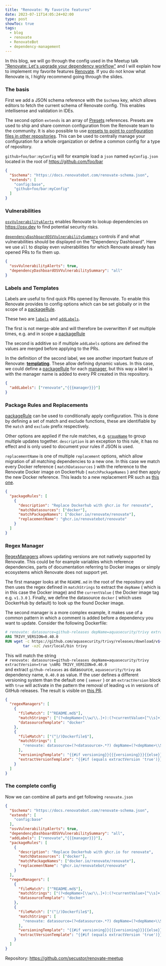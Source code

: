 ```yaml
---
title: "Renovate: My favorite features"
date: 2023-07-11T14:05:24+02:00
type: post
showToc: true
tags:
  - blog
  - renovate
  - RenovateBot
  - dependency-management
---
```


In this blog,
we will go through the config
used in the Meetup talk ["Renovate: Let's
upgrade your dependency workflow"](../../talks/renovate_lets_upgrade_your_dependency_workflow)
and I will explain how to implement my favorite features [Renovate](https://github.com/renovatebot/renovate/).
If you do not know what Renovate is, I highly recommend going through the slides. 

### The basis
First we add a JSON schema reference with the `$schema` key,
which allows editors to fetch the current schema of Renovate config.
This enables intellisense and validation in IDEs.

The second option `extends` is an array of [Presets](https://docs.renovatebot.com/key-concepts/presets/) references.
Presets are used to ship and share common configuration from the Renovate team to the community.
It is also possible to use [presets
to point to configuration files in other repositories](https://docs.renovatebot.com/config-presets/).
This can be used to centrally manage your configuration for a whole organization
or define a common config for a type of repository.

`github>foo/bar:myConfig` will for example load a `json` named `myConfig.json` located in the root of https://github.com/foo/bar
```json
{
  "$schema": "https://docs.renovatebot.com/renovate-schema.json",
  "extends": [
    "config:base",
    "github>foo/bar:myConfig"
  ]
}
```

### Vulnerabilities
[`osvVulnerabilityAlerts`](https://docs.renovatebot.com/configuration-options/#osvvulnerabilityalerts)
enables Renovate to lookup dependencies on https://osv.dev to find potential security risks.

[`dependencyDashboardOSVVulnerabilitySummary`](https://docs.renovatebot.com/configuration-options/#dependencydashboardosvvulnerabilitysummary)
controls if and what vulnerabilities should be displayed on the "Dependency Dashboard".
Here we use `all` to display even vulnerabilities for which Renovate already has opened PRs to fix them up.
```json
{
  "osvVulnerabilityAlerts": true,
  "dependencyDashboardOSVVulnerabilitySummary": "all"
}
```

### Labels and Templates
Labels are useful to find quick PRs opened by Renovate.
To enable this Renovate provides to config options
which can be set globally or in the scope of a [packageRule](https://docs.renovatebot.com/configuration-options/#packagerules).

These two are [`labels`](https://docs.renovatebot.com/configuration-options/#labels) and [`addLabels`](https://docs.renovatebot.com/configuration-options/#addlabels).

The first is not merge-able and will therefore be overwritten if set multiple times,
e.g. and in scope a [packageRule](https://docs.renovatebot.com/configuration-options/#packagerules)

The second is additive so if multiple `addLabels` options are defined the values are merged before applying to the PRs.

In the definition of the second label, we see another important feature of Renovate:
[**templating**](https://docs.renovatebot.com/templates/).
These allow defining dynamic values.
In this case, we could define a [packageRule](https://docs.renovatebot.com/configuration-options/#packagerules) for each
[manager](https://docs.renovatebot.com/modules/manager/),
but this way a label is with the manager name is added to every PR created in this repository.
```json
{
  "addLabels": ["renovate","{{{manager}}}"]
}
```

### Package Rules and Replacements
[packageRule](https://docs.renovatebot.com/configuration-options/#packagerules) can be used
to conditionally apply configuration.
This is done by defining a set of match and exclude functions,
these are identifiable by the `match` and `exclude` prefix respectively.

Other options are applied if the rule matches,
e.g. [`groupName`](https://docs.renovatebot.com/configuration-options/#groupname) to group multiple updates together.
`description` is an exception to this rule, it has no effect and is only used to document your rules if JSON is used.

`replacementName` is one of multiple `replacement` options, which allow migration of all matching dependencies to a new one.
In this case we match every Docker reference ( `matchDatasources` )
with the reference to the Renovate Docker image on DockerHub
( `matchPackageNames` ) and then apply the new Docker reference.
This leads to a new replacement PR such as [this one](https://github.com/secustor/renovate-meetup/pull/10).
```json
{
  "packageRules": [
    {
      "description": "Replace Dockerhub with ghcr.io for renovate",
      "matchDatasources": ["docker"],
      "matchPackageNames": ["docker.io/renovate/renovate"],
      "replacementName": "ghcr.io/renovatebot/renovate"
    }
  ]
}
```

### Regex Manager
[RegexManagers](https://docs.renovatebot.com/configuration-options/#regexmanagers) allows updating versions
are not natively supported by Renovate.
This could be for example variables which reference dependencies,
parts of documentation referring to Docker images or simply ecosystems which Renovate does not support yet.

The first manager looks at the `README.md` in the root of the repository
and then uses the regex defined in `matchStrings` to extract the
`depName` ( which is in this case the Docker image) and the `currentValue` ( the Docker image tag e.g. `v1.3.0` ).
Finally, we define the datasource `docker` ( which uses DockerHub by default) to look up the found Docker image.

The second manager is a more complex example,
it makes use of a common pattern in which a comment is added before a dependency you want to update.
Consider the following Dockerfile:
```Dockerfile
# renovate: datasource=github-releases depName=aquasecurity/trivy extractVersion=true
ARG TRIVY_VERSION=0.40.0
RUN wget -c https://github.com/aquasecurity/trivy/releases/download/v${TRIVY_VERSION}/trivy_${TRIVY_VERSION}_Linux-64Bit.tar.gz -O - | \
        tar -xzC /usr/local/bin trivy
```
This will match the string    
`# renovate: datasource=github-releases depName=aquasecurity/trivy extractVersion=true \nARG TRIVY_VERSION=0.40.0`    
and extract `github-releases` as datasource, `aquasecurity/trivy`
as dependency name, `0.40.0`
as value.
If the user defines a different versioning system than the default one
( `semver` )
or an `extractVersion` block with `true` will activate in the pattern the removal of leading `v`s in versions of GitHub releases.
The result is visible on [this PR](https://github.com/secustor/renovate-meetup/pull/14).
```json
{
  "regexManagers": [
    {
      "fileMatch": ["^README.md$"],
      "matchStrings": ["(?<depName>[\\w/\\.]+):(?<currentValue>[^\\s]+)"],
      "datasourceTemplate": "docker"
    },
    {
      "fileMatch": ["(^|/)Dockerfile$"],
      "matchStrings": [
        "renovate: datasource=(?<datasource>.*?) depName=(?<depName>\\S*)( versioning=(?<versioning>.*?))?( extractVersion=(?<extractVersion>.*?))?\\nARG .*?_VERSION=(?<currentValue>.*)\\s"
      ],
      "versioningTemplate": "{{#if versioning}}{{{versioning}}}{{else}}semver{{/if}}",
      "extractVersionTemplate": "{{#if (equals extractVersion 'true')}}^v(?<version>\\S+){{/if}}"
    }
  ]
}
```

### The complete config
Now we can combine all parts and get following `renovate.json`
```json
{
  "$schema": "https://docs.renovatebot.com/renovate-schema.json",
  "extends": [
    "config:base"
  ],
  "osvVulnerabilityAlerts": true,
  "dependencyDashboardOSVVulnerabilitySummary": "all",
  "addLabels": ["renovate","{{{manager}}}"],
  "packageRules": [
    {
      "description": "Replace Dockerhub with ghcr.io for renovate",
      "matchDatasources": ["docker"],
      "matchPackageNames": ["docker.io/renovate/renovate"],
      "replacementName": "ghcr.io/renovatebot/renovate"
    }
  ],
  "regexManagers": [
    {
      "fileMatch": ["^README.md$"],
      "matchStrings": ["(?<depName>[\\w/\\.]+):(?<currentValue>[^\\s]+)"],
      "datasourceTemplate": "docker"
    },
    {
      "fileMatch": ["(^|/)Dockerfile$"],
      "matchStrings": [
        "renovate: datasource=(?<datasource>.*?) depName=(?<depName>\\S*)( versioning=(?<versioning>.*?))?( extractVersion=(?<extractVersion>.*?))?\\nARG .*?_VERSION=(?<currentValue>.*)\\s"
      ],
      "versioningTemplate": "{{#if versioning}}{{{versioning}}}{{else}}semver{{/if}}",
      "extractVersionTemplate": "{{#if (equals extractVersion 'true')}}^v(?<version>\\S+){{/if}}"
    }
  ]
}
```

Repository: https://github.com/secustor/renovate-meetup
